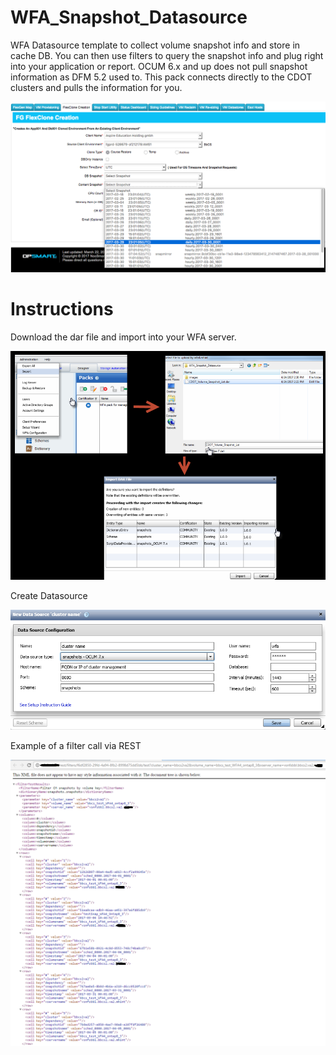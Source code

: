 # WFA_Snapshot_Datasource
WFA Datasource template to collect volume snapshot info and store in cache DB.  You can then use filters to query the snapshot info  and plug right into your application or report.  OCUM 6.x and up does not pull snapshot information as DFM 5.2 used to.  This pack connects directly to the CDOT clusters and pulls the information for you.


![alt text](https://github.com/storagedevops/WFA_Snapshot_Datasource/blob/master/images/clones.png "Example of application usage")

# Instructions

Download the dar file and import into your WFA server.

![alt text](https://github.com/storagedevops/WFA_Snapshot_Datasource/blob/master/images/import.png "Example of Importing the pack")

Create Datasource

![alt text](https://github.com/storagedevops/WFA_Snapshot_Datasource/blob/master/images/createDS.png)

Example of a filter call via REST

![alt text](https://github.com/storagedevops/WFA_Snapshot_Datasource/blob/master/images/filtercall.png)


